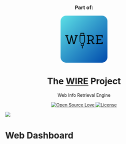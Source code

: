 <div align="center">
  <h3>Part of:</h3>
  <img width="150" src="https://github.com/ahmfaiz/wire-scraper/blob/main/wire-logo-rounded-small.png" alt="wire-logo" />
  <h1>The <a href="https://github.com/ahmfaiz?tab=repositories&q=wire&type=&language=&sort=">WIRE</a> Project</h1>
  <p>
    Web Info Retrieval Engine
  </p>
  <a href="https://opensource.org/">
    <img src="https://badges.frapsoft.com/os/v3/open-source.svg?v=103" alt="Open Source Love" />
  </a>
  <a href="https://opensource.org/license/gpl-3.0/">
    <img src="https://img.shields.io/badge/license-GPLv3-blue" alt="License" />
  </a>
</div>

![](https://i.imgur.com/waxVImv.png)

<h1>Web Dashboard</h1>
